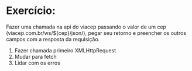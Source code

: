 # Exercício:
Fazer uma chamada na api do viacep passando o valor de um cep (viacep.com.br/ws/${cep}/json/), pegar seu retorno e preencher os outros campos com a resposta da requisição.
01. Fazer chamada primeiro XMLHttpRequest
02. Mudar para fetch
03. Lidar com os erros